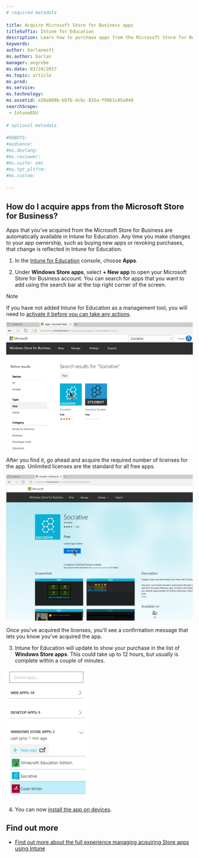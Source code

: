 ```yaml
---
# required metadata

title: Acquire Microsoft Store for Business apps
titleSuffix: Intune for Education
description: Learn how to purchase apps from the Microsoft Store for Business.
keywords:
author: barlanmsft
ms.author: barlan
manager: angrobe
ms.date: 03/24/2017
ms.topic: article
ms.prod:
ms.service:
ms.technology:
ms.assetid: e38a808b-bbfb-4cbc-835a-f99b1c85a048
searchScope:
 - IntuneEDU

# optional metadata

#ROBOTS:
#audience:
#ms.devlang:
#ms.reviewer:
#ms.suite: ems
#ms.tgt_pltfrm:
#ms.custom:

---
```


## How do I acquire apps from the Microsoft Store for Business?

Apps that you've acquired from the Microsoft Store for Business are automatically available in Intune for Education. Any time you make changes to your app ownership, such as buying new apps or revoking purchases, that change is reflected in Intune for Education.

1. In the [Intune for Education](https://intuneeducation.portal.azure.com) console, choose **Apps**.

2. Under **Windows Store apps**, select **+ New app** to open your Microsoft Store for Business account. You can search for apps that you want to add using the search bar at the top right corner of the screen.

> [!NOTE]
> If you have not added Intune for Education as a management tool, you will need to [activate it before you can take any actions](https://technet.microsoft.com/itpro/windows/manage/apps-in-windows-store-for-business#licensing-model).

  ![The search screen in the Microsoft Store for Business, showing two results for the search term 'Socrative', one for the Socrative app and the other for the Socrative Student app.](./media/apps-002-search-for-msfb-app.png)

  After you find it, go ahead and acquire the required number of licenses for the app. Unlimited licenses are the standard for all free apps.

  ![The Socrative app screen in the Microsoft Store for Business.](./media/apps-003-get-msfb-app.png)

  Once you've acquired the licenses, you'll see a confirmation message that lets you know you've acquired the app.

3. Intune for Education will update to show your purchase in the list of **Windows Store apps**. This could take up to 12 hours, but usually is complete within a couple of minutes.

  ![The sidebar of the apps page, which shows the Socrative app successfully added to the list of Windows Store apps.](./media/apps-004-sidebar-list-of-msfb-apps.png)

4. You can now [install the app on devices](install-apps.md).

## Find out more
- [Find out more about the full experience managing acquiring Store apps using Intune](https://docs.microsoft.com/intune/deploy-use/manage-apps-you-purchased-from-the-windows-store-for-business-with-microsoft-intune)
